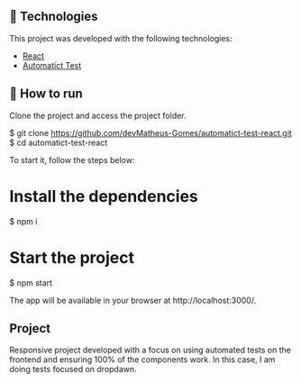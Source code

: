 ## :test_tube: Technologies

This project was developed with the following technologies:

- [React](https://reactjs.org/)
- [Automatict Test](https://pt-br.reactjs.org/docs/testing-environments.html)

## :rocket: How to run

Clone the project and access the project folder.

$ git clone https://github.com/devMatheus-Gomes/automatict-test-react.git
$ cd automatict-test-react


To start it, follow the steps below:
# Install the dependencies
$ npm i

# Start the project
$ npm start

The app will be available in your browser at http://localhost:3000/.

## Project
Responsive project developed with a focus on using automated tests on the frontend and ensuring 100% of the components work.
In this case, I am doing tests focused on dropdawn.
